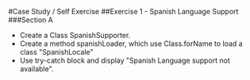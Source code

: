 #Case Study / Self Exercise
##Exercise 1 - Spanish Language Support
###Section A
* Create a Class SpanishSupporter.
* Create a method spanishLoader, which use Class.forName to load a class "SpanishLocale"
* Use try-catch block and display "Spanish Language support not available".
